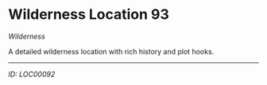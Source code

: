 # Wilderness Location 93

*Wilderness*

A detailed wilderness location with rich history and plot hooks.

---
*ID: LOC00092*